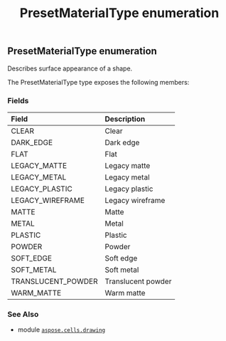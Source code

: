 ﻿---
title: PresetMaterialType enumeration
second_title: Aspose.Cells for Python via .NET API References
description: 
type: docs
weight: 1080
url: /aspose.cells.drawing/presetmaterialtype/
is_root: false
---

## PresetMaterialType enumeration

Describes surface appearance of a shape.



The PresetMaterialType type exposes the following members:

### Fields
| Field | Description |
| :- | :- |
| CLEAR | Clear |
| DARK_EDGE | Dark edge |
| FLAT | Flat |
| LEGACY_MATTE | Legacy matte |
| LEGACY_METAL | Legacy metal |
| LEGACY_PLASTIC | Legacy plastic |
| LEGACY_WIREFRAME | Legacy wireframe |
| MATTE | Matte |
| METAL | Metal |
| PLASTIC | Plastic |
| POWDER | Powder |
| SOFT_EDGE | Soft edge |
| SOFT_METAL | Soft metal |
| TRANSLUCENT_POWDER | Translucent powder |
| WARM_MATTE | Warm matte |



### See Also
* module [`aspose.cells.drawing`](..)
